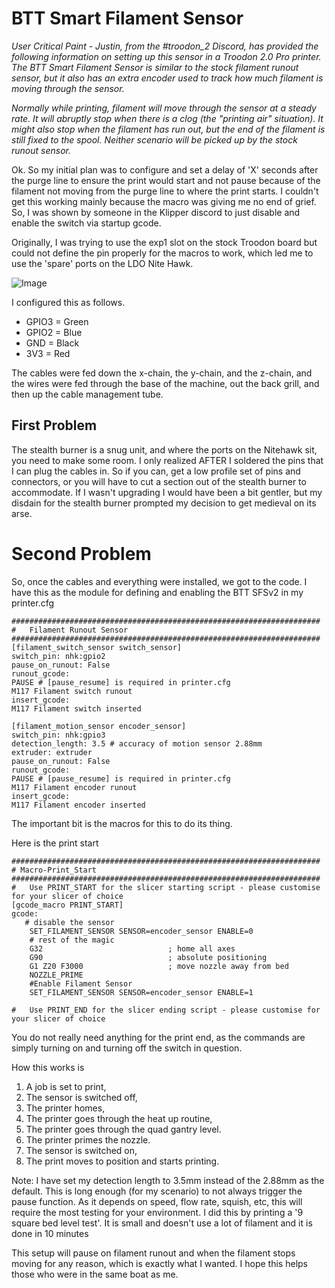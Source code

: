 # BTT Smart Filament Sensor

*User Critical Paint - Justin, from the #troodon_2 Discord, has provided the following information on setting up this sensor in a Troodon 2.0 Pro printer.*
*The BTT Smart Filament Sensor is similar to the stock filament runout sensor, but it also has an extra encoder used to track how much filament is moving through the sensor.*

*Normally while printing, filament will move through the sensor at a steady rate. It will abruptly stop when there is a clog (the "printing air" situation). 
It might also stop when the filament has run out, but the end of the filament is still fixed to the spool. Neither scenario will be picked up by the stock runout sensor.*

Ok. So my initial plan was to configure and set a delay of 'X' seconds after the purge line to ensure the print would start and not pause because of the filament not moving from the purge line to where the print starts.
I couldn't get this working mainly because the macro was giving me no end of grief. So, I was shown by someone in the Klipper discord to just disable and enable the switch via startup gcode.
 
Originally, I was trying to use the exp1 slot on the stock Troodon board but could not define the pin properly for the macros to work, which led me to use the 'spare' ports on the LDO Nite Hawk.
 
![Image](https://github.com/user-attachments/assets/49c57ca8-bb0f-4f85-9ae6-e55fed338a59)
 
I configured this as follows.
 
- GPIO3 = Green
- GPIO2 = Blue
- GND = Black
- 3V3 = Red
 
The cables were fed down the x-chain, the y-chain, and the z-chain, and the wires were fed through the base of the machine, out the back grill, and then up the cable management tube.
 
## First Problem
The stealth burner is a snug unit, and where the ports on the Nitehawk sit, you need to make some room.
I only realized AFTER I soldered the pins that I can plug the cables in. So if you can, get a low profile set of pins and connectors, or you will have to cut a section out of the stealth burner to accommodate.
If I wasn't upgrading I would have been a bit gentler, but my disdain for the stealth burner prompted my decision to get medieval on its arse. 

# Second Problem
So, once the cables and everything were installed, we got to the code. I have this as the module for defining and enabling the BTT SFSv2 in my printer.cfg

 ```
#####################################################################
#   Filament Runout Sensor
#####################################################################
[filament_switch_sensor switch_sensor]
switch_pin: nhk:gpio2
pause_on_runout: False
runout_gcode:
 PAUSE # [pause_resume] is required in printer.cfg
 M117 Filament switch runout
insert_gcode:
 M117 Filament switch inserted
 
[filament_motion_sensor encoder_sensor]
switch_pin: nhk:gpio3
detection_length: 3.5 # accuracy of motion sensor 2.88mm
extruder: extruder
pause_on_runout: False
runout_gcode:
 PAUSE # [pause_resume] is required in printer.cfg
 M117 Filament encoder runout
insert_gcode:
 M117 Filament encoder inserted
```
 
The important bit is the macros for this to do its thing.
 
Here is the print start 
```
#####################################################################
# Macro-Print_Start
#####################################################################
#   Use PRINT_START for the slicer starting script - please customise for your slicer of choice
[gcode_macro PRINT_START]
gcode:
   # disable the sensor
    SET_FILAMENT_SENSOR SENSOR=encoder_sensor ENABLE=0
    # rest of the magic
    G32                            ; home all axes
    G90                            ; absolute positioning
    G1 Z20 F3000                   ; move nozzle away from bed
    NOZZLE_PRIME
    #Enable Filament Sensor
    SET_FILAMENT_SENSOR SENSOR=encoder_sensor ENABLE=1
  
#   Use PRINT_END for the slicer ending script - please customise for your slicer of choice
``` 
 
You do not really need anything for the print end, as the commands are simply turning on and turning off the switch in question.
 
How this works is 
1.	A job is set to print,
2.	The sensor is switched off,
3.	The printer homes,
4.	The printer goes through the heat up routine,
5.	The printer goes through the quad gantry level.
6.	The printer primes the nozzle.
7.	The sensor is switched on,
8.	The print moves to position and starts printing.
 
Note: I have set my detection length to 3.5mm instead of the 2.88mm as the default.
This is long enough (for my scenario) to not always trigger the pause function.
As it depends on speed, flow rate, squish, etc, this will require the most testing for your environment. I did this by printing a '9 square bed level test'. It is small and doesn't use a lot of filament and it is done in 10 minutes 
 
This setup will pause on filament runout and when the filament stops moving for any reason, which is exactly what I wanted. I hope this helps those who were in the same boat as me.


